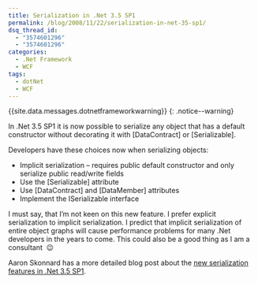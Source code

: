 ```yaml
---
title: Serialization in .Net 3.5 SP1
permalink: /blog/2008/11/22/serialization-in-net-35-sp1/
dsq_thread_id:
  - "3574601296"
  - "3574601296"
categories:
  - .Net Framework
  - WCF
tags:
  - dotNet
  - WCF
---
```

{{site.data.messages.dotnetframeworkwarning}}
{: .notice--warning}

In .Net 3.5 SP1 it is now possible to serialize any object that has a default constructor without decorating it with [DataContract] or [Serializable].

Developers have these choices now when serializing objects:

* Implicit serialization – requires public default constructor and only serialize public read/write fields
* Use the [Serializable] attribute
* Use [DataContract] and [DataMember] attributes
* Implement the ISerializable interface

I must say, that I’m not keen on this new feature. I prefer explicit serialization to implicit serialization. I predict that implicit serialization of entire object graphs will cause performance problems for many .Net developers in the years to come. This could also be a good thing as I am a consultant  😉

Aaron Skonnard has a more detailed blog post about the [new serialization features in .Net 3.5 SP1](http://www.pluralsight.com/community/blogs/aaron/archive/2008/05/13/50934.aspx).
